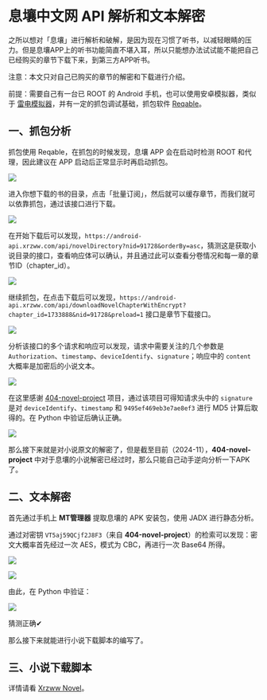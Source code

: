 
# 息壤中文网 API 解析和文本解密

之所以想对「息壤」进行解析和破解，是因为现在习惯了听书，以减轻眼睛的压力。但是息壤APP上的听书功能简直不堪入耳，所以只能想办法试试能不能把自己已经购买的章节下载下来，到第三方APP听书。

注意：本文只对自己已购买的章节的解密和下载进行介绍。

前提：需要自己有一台已 ROOT 的 Android 手机，也可以使用安卓模拟器，类似于 [雷电模拟器](https://www.ldmnq.com/)，并有一定的抓包调试基础，抓包软件 [Reqable](https://reqable.com/zh-CN/)。

## 一、抓包分析

抓包使用 Reqable，在抓包的时候发现，息壤 APP 会在启动时检测 ROOT 和代理，因此建议在 APP 启动后正常显示时再启动抓包。

![](img/3.png)

进入你想下载的书的目录，点击「批量订阅」，然后就可以缓存章节，而我们就可以依靠抓包，通过该接口进行下载。

![](img/4.jpg)

在开始下载后可以发现，`https://android-api.xrzww.com/api/novelDirectory?nid=91728&orderBy=asc`，猜测这是获取小说目录的接口，查看响应体可以确认，并且通过此可以查看分卷情况和每一章的章节ID（chapter_id）。

![](img/5.png)

继续抓包，在点击下载后可以发现，`https://android-api.xrzww.com/api/downloadNovelChapterWithEncrypt?chapter_id=1733888&nid=91728&preload=1` 接口是章节下载接口。

![](img/6.png)

分析该接口的多个请求和响应可以发现，请求中需要关注的几个参数是 `Authorization`、`timestamp`、`deviceIdentify`、`signature`；响应中的 `content` 大概率是加密后的小说文本。

![](img/7.png)

在这里感谢 [404-novel-project](https://github.com/404-novel-project/novel-downloader) 项目，通过该项目可得知请求头中的 `signature` 是对 `deviceIdentify`、`timestamp` 和 `9495ef469eb3e7ae8ef3` 进行 MD5 计算后取得的。在 Python 中验证后确认正确。

![](img/8.png)

那么接下来就是对小说原文的解密了，但是截至目前（2024-11），**404-novel-project** 中对于息壤的小说解密已经过时，那么只能自己动手逆向分析一下APK了。

## 二、文本解密

首先通过手机上 **MT管理器** 提取息壤的 APK 安装包，使用 JADX 进行静态分析。

通过对密钥 `VT5aj59QCjf2J8F3`（来自 **404-novel-project**）的检索可以发现：密文大概率首先经过一次 AES，模式为 CBC，再进行一次 Base64 所得。

![](img/9.png)

![](img/10.png)

由此，在 Python 中验证：

![](img/11.png)

猜测正确✔

那么接下来就能进行小说下载脚本的编写了。

## 三、小说下载脚本

详情请看 [Xrzww Novel](http://github.com/swz128/xrzww_novel)。